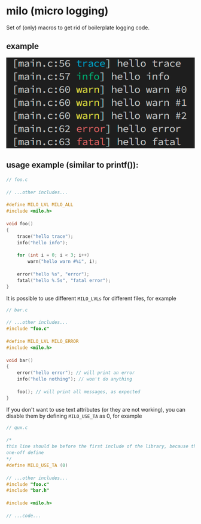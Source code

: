 # milo (micro logging)
Set of (only) macros to get rid of boilerplate logging code.

## example
<p>
    <img src="https://raw.githubusercontent.com/DaniilAlpha/milo/main/example.png" alt="example" />
</p>

## usage example (similar to printf()):
```c
// foo.c

// ...other includes...

#define MILO_LVL MILO_ALL
#include <milo.h>

void foo()
{
    trace("hello trace");
    info("hello info");

    for (int i = 0; i < 3; i++)
        warn("hello warn #%i", i);

    error("hello %s", "error");
    fatal("hello %.5s", "fatal error");
}
```
It is possible to use different `MILO_LVLs` for different files, for example
```c
// bar.c

// ...other includes...
#include "foo.c"

#define MILO_LVL MILO_ERROR
#include <milo.h>

void bar()
{
    error("hello error"); // will print an error
    info("hello nothing"); // won't do anything
    
    foo(); // will print all messages, as expected
}
```
If you don't want to use text attributes (or they are not working), you can disable them by defining `MILO_USE_TA` as 0, for example
```c
// qux.c

/* 
this line should be before the first include of the library, because this is
one-off define 
*/
#define MILO_USE_TA (0)

// ...other includes...
#include "foo.c"
#include "bar.h"

#include <milo.h>

// ...code...
```
